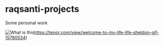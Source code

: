 # raqsanti-projects
Some personal work

![What is this](https://tenor.com/view/welcome-to-my-life-life-sheldon-gif-15780534)https://tenor.com/view/welcome-to-my-life-life-sheldon-gif-15780534)
